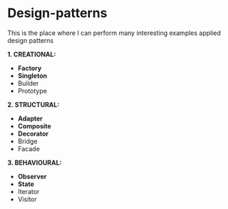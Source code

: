 # Design-patterns

This is the place where I can perform many interesting examples applied design patterns

**1. CREATIONAL:**

- **Factory**
- **Singleton**
- Builder
- Prototype

**2. STRUCTURAL:**

- **Adapter**
- **Composite**
- **Decorator**
- Bridge
- Facade

**3. BEHAVIOURAL:**

- **Observer**
- **State**
- Iterator
- Visitor
